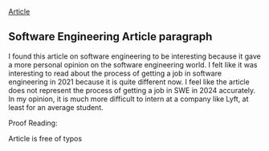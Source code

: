 [Article](https://hbr.org/2021/07/career-crush-what-is-it-like-to-be-a-software-engineer)

<h2>Software Engineering Article paragraph</h2>
<p>I found this article on software engineering to be interesting because it gave a more personal opinion on the software engineering world. I felt like it was interesting to read about the process of getting a job in software engineering in 2021 because it is quite different now. I feel like the article does not represent the process of getting a job in SWE in 2024 accurately. In my opinion, it is much more difficult to intern at a company like Lyft, at least for an average student. <p>

Proof Reading:

Article is free of typos

